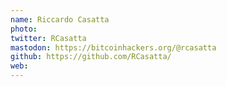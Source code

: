 ```yaml
---
name: Riccardo Casatta
photo: 
twitter: RCasatta
mastodon: https://bitcoinhackers.org/@rcasatta
github: https://github.com/RCasatta/
web: 
---
```


